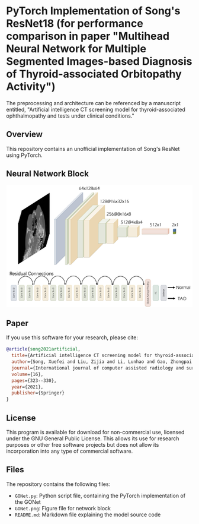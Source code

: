 # PyTorch Implementation of Song's ResNet18 (for performance comparison in paper "Multihead Neural Network for Multiple Segmented Images-based Diagnosis of Thyroid-associated Orbitopathy Activity")
 
The preprocessing and architecture can be referenced by a manuscript entitled, "Artificial intelligence CT screening model for thyroid-associated ophthalmopathy and tests under clinical conditions." 

## Overview
This repository contains an unofficial implementation of Song's ResNet using PyTorch.<br/>


## Neural Network Block
![Local Image](Song_ResNet.png "Song_ResNet")
## Paper
If you use this software for your research, please cite:

```bibtex
@article{song2021artificial,
  title={Artificial intelligence CT screening model for thyroid-associated ophthalmopathy and tests under clinical conditions},
  author={Song, Xuefei and Liu, Zijia and Li, Lunhao and Gao, Zhongpai and Fan, Xianqun and Zhai, Guangtao and Zhou, Huifang},
  journal={International journal of computer assisted radiology and surgery},
  volume={16},
  pages={323--330},
  year={2021},
  publisher={Springer}
}
```

## License
This program is available for download for non-commercial use, licensed under the GNU General Public License. This allows its use for research purposes or other free software projects but does not allow its incorporation into any type of commercial software.

## Files
The repository contains the following files:
- `GONet.py`: Python script file, containing the PyTorch implementation of the GONet
- `GONet.png`: Figure file for network block
- `README.md`: Markdown file explaining the model source code
